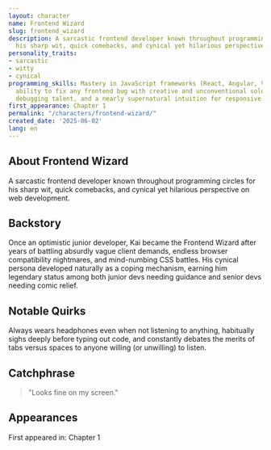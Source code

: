 ```yaml
---
layout: character
name: Frontend Wizard
slug: frontend_wizard
description: A sarcastic frontend developer known throughout programming circles for
  his sharp wit, quick comebacks, and cynical yet hilarious perspective on web development.
personality_traits:
- sarcastic
- witty
- cynical
programming_skills: Mastery in JavaScript frameworks (React, Angular, Vue), CSS wizardry,
  ability to fix any frontend bug with creative and unconventional solutions, exceptional
  debugging talent, and a nearly supernatural intuition for responsive design.
first_appearance: Chapter 1
permalink: "/characters/frontend-wizard/"
created_date: '2025-06-02'
lang: en
---
```


## About Frontend Wizard

A sarcastic frontend developer known throughout programming circles for his sharp wit, quick comebacks, and cynical yet hilarious perspective on web development.

## Backstory

Once an optimistic junior developer, Kai became the Frontend Wizard after years of battling absurdly vague client demands, endless browser compatibility nightmares, and mind-numbing CSS battles. His cynical persona developed naturally as a coping mechanism, earning him legendary status among both junior devs needing guidance and senior devs needing comic relief.

## Notable Quirks

Always wears headphones even when not listening to anything, habitually sighs deeply before typing out code, and constantly debates the merits of tabs versus spaces to anyone willing (or unwilling) to listen.

## Catchphrase

> "Looks fine on my screen."

## Appearances

First appeared in: Chapter 1

<!-- Chapter appearances will be tracked automatically -->
